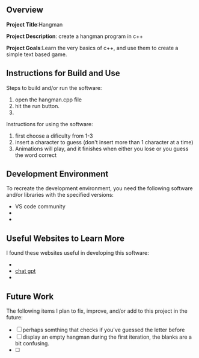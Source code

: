 ## Overview

**Project Title**:Hangman

**Project Description**: create a hangman program in c++

**Project Goals**:Learn the very basics of c++, and use them to create a simple text based game.

## Instructions for Build and Use

Steps to build and/or run the software:

1. open the hangman.cpp file
2. hit the run button.
3.

Instructions for using the software:

1. first choose a dificulty from 1-3
2. insert a character to guess (don't insert more than 1 character at a time)
3. Animations will play, and it finishes when either you lose or you guess the word correct

## Development Environment 

To recreate the development environment, you need the following software and/or libraries with the specified versions:

* VS code community
*
*

## Useful Websites to Learn More

I found these websites useful in developing this software:

* 
* [chat gpt](https://chat.openai.com/)
*

## Future Work

The following items I plan to fix, improve, and/or add to this project in the future:

* [ ] perhaps somthing that checks if you've guessed the letter before
* [ ] display an empty hangman during the first iteration, the blanks are a bit confusing.
* [ ]
